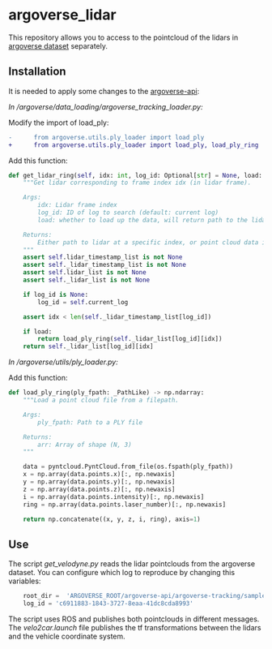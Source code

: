 # argoverse_lidar
This repository allows you to access to the pointcloud of the lidars in [argoverse dataset](https://www.argoverse.org/) separately.


## Installation
It is needed to apply some changes to the [argoverse-api](https://github.com/argoai/argoverse-api):

*In /argoverse/data_loading/argoverse_tracking_loader.py:*

Modify the import of load_ply:
```diff
-      from argoverse.utils.ply_loader import load_ply
+      from argoverse.utils.ply_loader import load_ply, load_ply_ring
```

Add this function:

```python
def get_lidar_ring(self, idx: int, log_id: Optional[str] = None, load: bool = True) -> Union[str, np.ndarray]:
    """Get lidar corresponding to frame index idx (in lidar frame).

    Args:
        idx: Lidar frame index
        log_id: ID of log to search (default: current log)
        load: whether to load up the data, will return path to the lidar file if set to false

    Returns:
        Either path to lidar at a specific index, or point cloud data if load is set to True
    """
    assert self.lidar_timestamp_list is not None
    assert self._lidar_timestamp_list is not None
    assert self.lidar_list is not None
    assert self._lidar_list is not None

    if log_id is None:
        log_id = self.current_log

    assert idx < len(self._lidar_timestamp_list[log_id])

    if load:
        return load_ply_ring(self._lidar_list[log_id][idx])
    return self._lidar_list[log_id][idx]
```


*In /argoverse/utils/ply_loader.py:*

Add this function:
```python
def load_ply_ring(ply_fpath: _PathLike) -> np.ndarray:
    """Load a point cloud file from a filepath.

    Args:
        ply_fpath: Path to a PLY file

    Returns:
        arr: Array of shape (N, 3)
    """

    data = pyntcloud.PyntCloud.from_file(os.fspath(ply_fpath))
    x = np.array(data.points.x)[:, np.newaxis]
    y = np.array(data.points.y)[:, np.newaxis]
    z = np.array(data.points.z)[:, np.newaxis]
    i = np.array(data.points.intensity)[:, np.newaxis]
    ring = np.array(data.points.laser_number)[:, np.newaxis]

    return np.concatenate((x, y, z, i, ring), axis=1)
```
## Use
The script *get_velodyne.py* reads the lidar pointclouds from the argoverse dataset. You can configure which log to reproduce by changing this variables:
```python
    root_dir =  'ARGOVERSE_ROOT/argoverse-api/argoverse-tracking/sample/'
    log_id = 'c6911883-1843-3727-8eaa-41dc8cda8993'
```
The script uses ROS and publishes both pointclouds in different messages. 
The *velo2car.launch* file publishes the tf transformations between the lidars and the vehicle coordinate system.
